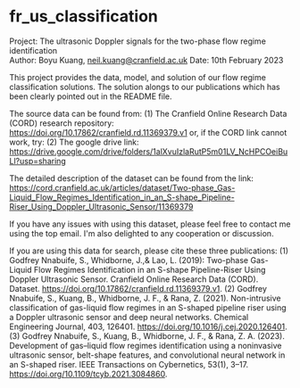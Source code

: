 # fr_us_classification
Project: The ultrasonic Doppler signals for the two-phase flow regime identification<br />
Author: Boyu Kuang, neil.kuang@cranfield.ac.uk
Date: 10th February 2023

This project provides the data, model, and solution of our flow regime classification solutions. The solution alongs to our publications which has been clearly pointed out in the README file.

The source data can be found from:
    (1) The Cranfield Online Research Data (CORD) research repository: https://doi.org/10.17862/cranfield.rd.11369379.v1
or, if the CORD link cannot work, try:
    (2) The google drive link: https://drive.google.com/drive/folders/1alXvuIzlaRutP5m01LV_NcHPCOeiBuLl?usp=sharing
  
The detailed description of the dataset can be found from the link: https://cord.cranfield.ac.uk/articles/dataset/Two-phase_Gas-Liquid_Flow_Regimes_Identification_in_an_S-shape_Pipeline-Riser_Using_Doppler_Ultrasonic_Sensor/11369379

If you have any issues with using this dataset, please feel free to contact me using the top email. I'm also delighted to any cooperation or discussion.

If you are using this data for search, please cite these three publications:
    (1) Godfrey Nnabuife, S., Whidborne, J.,& Lao, L. (2019): Two-phase Gas-Liquid Flow Regimes Identification in an S-shape Pipeline-Riser Using Doppler Ultrasonic Sensor. Cranfield Online Research Data (CORD). Dataset. https://doi.org/10.17862/cranfield.rd.11369379.v1. 
    (2) Godfrey Nnabuife, S., Kuang, B., Whidborne, J. F., & Rana, Z. (2021). Non-intrusive classification of gas-liquid flow regimes in an S-shaped pipeline riser using a Doppler ultrasonic sensor and deep neural networks. Chemical Engineering Journal, 403, 126401. https://doi.org/10.1016/j.cej.2020.126401. 
    (3) Godfrey Nnabuife, S., Kuang, B., Whidborne, J. F., & Rana, Z. A. (2023). Development of gas–liquid flow regimes identification using a noninvasive ultrasonic sensor, belt-shape features, and convolutional neural network in an S-shaped riser. IEEE Transactions on Cybernetics, 53(1), 3–17. https://doi.org/10.1109/tcyb.2021.3084860.

